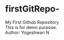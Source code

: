 # firstGitRepo-
My First Github Repository
<br>
This is for demo purpose.
<br>
Author: Yogeshwari N
